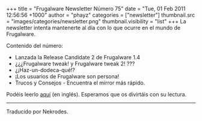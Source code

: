 +++
title = "Frugalware Newsletter Número 75"
date = "Tue, 01 Feb 2011 12:56:56 +1000"
author = "phayz"
categories = ["newsletter"]
thumbnail.src = "images/categories/newsletter.png"
thumbnail.visibility = "list"
+++
La newsletter intenta mantenerte al día con lo que ocurre
 en el mundo de Frugalware.  

 Contenido del número:
 * Lanzada la Release Candidate 2 de Frugalware 1.4
* ¿¿¿Frugalware tweak! y Frugalware tweak 2! ???
* ¿¡Haz-un-dodeca-qué!?
* ¡Los usuarios de Frugalware son persona!
* Trucos y Consejos - Encuentra el mirror más rápido.


 Podéis leerlo [aquí](/newsletter/75) (en inglés). Esperamos que os divirtáis con su lectura.  

  



---


 Traducido por Nekrodes.